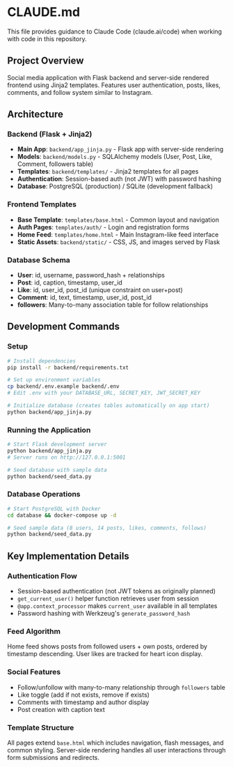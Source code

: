 # CLAUDE.md

This file provides guidance to Claude Code (claude.ai/code) when working with code in this repository.

## Project Overview

Social media application with Flask backend and server-side rendered frontend using Jinja2 templates. Features user authentication, posts, likes, comments, and follow system similar to Instagram.

## Architecture

### Backend (Flask + Jinja2)
- **Main App**: `backend/app_jinja.py` - Flask app with server-side rendering
- **Models**: `backend/models.py` - SQLAlchemy models (User, Post, Like, Comment, followers table)
- **Templates**: `backend/templates/` - Jinja2 templates for all pages
- **Authentication**: Session-based auth (not JWT) with password hashing
- **Database**: PostgreSQL (production) / SQLite (development fallback)

### Frontend Templates
- **Base Template**: `templates/base.html` - Common layout and navigation
- **Auth Pages**: `templates/auth/` - Login and registration forms
- **Home Feed**: `templates/home.html` - Main Instagram-like feed interface
- **Static Assets**: `backend/static/` - CSS, JS, and images served by Flask

### Database Schema
- **User**: id, username, password_hash + relationships
- **Post**: id, caption, timestamp, user_id
- **Like**: id, user_id, post_id (unique constraint on user+post)
- **Comment**: id, text, timestamp, user_id, post_id
- **followers**: Many-to-many association table for follow relationships

## Development Commands

### Setup
```bash
# Install dependencies
pip install -r backend/requirements.txt

# Set up environment variables
cp backend/.env.example backend/.env
# Edit .env with your DATABASE_URL, SECRET_KEY, JWT_SECRET_KEY

# Initialize database (creates tables automatically on app start)
python backend/app_jinja.py
```

### Running the Application
```bash
# Start Flask development server
python backend/app_jinja.py
# Server runs on http://127.0.0.1:5001

# Seed database with sample data
python backend/seed_data.py
```

### Database Operations
```bash
# Start PostgreSQL with Docker
cd database && docker-compose up -d

# Seed sample data (8 users, 14 posts, likes, comments, follows)
python backend/seed_data.py
```

## Key Implementation Details

### Authentication Flow
- Session-based authentication (not JWT tokens as originally planned)
- `get_current_user()` helper function retrieves user from session
- `@app.context_processor` makes `current_user` available in all templates
- Password hashing with Werkzeug's `generate_password_hash`

### Feed Algorithm
Home feed shows posts from followed users + own posts, ordered by timestamp descending. User likes are tracked for heart icon display.

### Social Features
- Follow/unfollow with many-to-many relationship through `followers` table
- Like toggle (add if not exists, remove if exists)
- Comments with timestamp and author display
- Post creation with caption text

### Template Structure
All pages extend `base.html` which includes navigation, flash messages, and common styling. Server-side rendering handles all user interactions through form submissions and redirects.